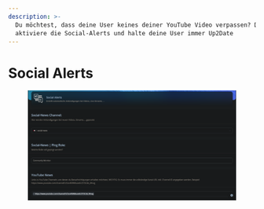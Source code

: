 ```yaml
---
description: >-
  Du möchtest, dass deine User keines deiner YouTube Video verpassen? Dann
  aktiviere die Social-Alerts und halte deine User immer Up2Date
---
```


# Social Alerts

<div data-full-width="true">

<figure><img src="../.gitbook/assets/image (41).png" alt=""><figcaption></figcaption></figure>

</div>
